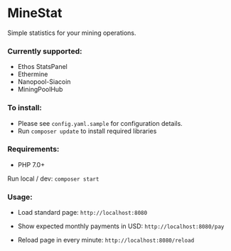 # MineStat

Simple statistics for your mining operations.

### Currently supported:
 * Ethos StatsPanel
 * Ethermine
 * Nanopool-Siacoin
 * MiningPoolHub

### To install:
* Please see `config.yaml.sample` for configuration details.
* Run `composer update` to install required libraries

### Requirements:
* PHP 7.0+

Run local / dev:
`composer start`

### Usage:

* Load standard page:
`http://localhost:8080`

* Show expected monthly payments in USD:
`http://localhost:8080/pay`

* Reload page in every minute:
`http://localhost:8080/reload`
 
